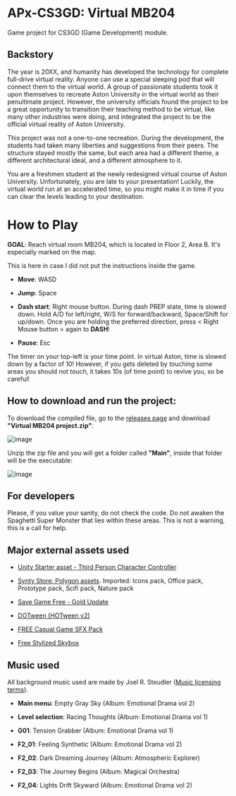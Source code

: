 # APx-CS3GD: Virtual MB204
Game project for CS3GD (Game Development) module.

## Backstory

The year is 20XX, and humanity has developed the technology for complete full-drive virtual reality. Anyone can use a special sleeping pod that will connect them to the virtual world. A group of passionate students took it upon themselves to recreate Aston University in the virtual world as their penultimate project. However, the university officials found the project to be a great opportunity to transition their teaching method to be virtual, like many other industries were doing, and integrated the project to be the official virtual reality of Aston University.

This project was not a one-to-one recreation. During the development, the students had taken many liberties and suggestions from their peers. The structure stayed mostly the same, but each area had a different theme, a different architectural ideal, and a different atmosphere to it.

You are a freshmen student at the newly redesigned virtual course of Aston University. Unfortunately, you are late to your presentation! Luckily, the virtual world run at an accelerated time, so you might make it in time if you can clear the levels leading to your destination.

# How to Play

**GOAL**: Reach virtual room MB204, which is located in Floor 2, Area B. It's especially marked on the map.

This is here in case I did not put the instructions inside the game.

- **Move**: WASD

- **Jump**: Space

- **Dash start**: Right mouse button. During dash PREP state, time is slowed down. Hold A/D for left/right, W/S for forward/backward, Space/Shift for up/down. Once you are holding the preferred direction, press < Right Mouse button > again to **DASH**!

- **Pause**: Esc

The timer on your top-left is your time point. In virtual Aston, time is slowed down by a factor of 10! However, if you gets deleted by touching some areas you should not touch, it takes 10s (of time point) to revive you, so be careful!


## How to download and run the project:

To download the compiled file, go to the [releases page]() and download **"Virtual MB204 project.zip"**:

![image](/Doc/README_images/DL_and_Run_Step_1.jpg)

Unzip the zip file and you will get a folder called **"Main"**, inside that folder will be the executable:

![image](/Doc/README_images/DL_and_Run_Step_2.jpg)

## For developers

Please, if you value your sanity, do not check the code. Do not awaken the Spaghetti Super Monster that lies within these areas. This is not a warning, this is a call for help.

## Major external assets used

- [Unity Starter asset - Third Person Character Controller](https://assetstore.unity.com/packages/essentials/starter-assets-third-person-character-controller-196526)

- [Synty Store: Polygon assets](https://syntystore.com/). Imported: Icons pack, Office pack, Prototype pack, Scifi pack, Nature pack


- [Save Game Free - Gold Update](https://assetstore.unity.com/packages/tools/input-management/save-game-free-gold-update-81519)

- [DOTween (HOTween v2)](https://assetstore.unity.com/packages/tools/animation/dotween-hotween-v2-27676)

- [FREE Casual Game SFX Pack](https://assetstore.unity.com/packages/audio/sound-fx/free-casual-game-sfx-pack-54116)

- [Free Stylized Skybox](https://assetstore.unity.com/packages/2d/textures-materials/sky/free-stylized-skybox-212257)

## Music used

All background music used are made by Joel R. Steudler ([Music licensing terms](https://gameassetbundle.com/downloads/Game_Asset_Bundle_license_agreement_JSM_2021.pdf)).

- **Main menu**: Empty Gray Sky (Album: Emotional Drama vol 2)

- **Level selection**: Racing Thoughts (Album: Emotional Drama vol 1)

- **G01**: Tension Grabber (Album: Emotional Drama vol 1)

- **F2_01**: Feeling Synthetic (Album: Emotional Drama vol 2)

- **F2_02**: Dark Dreaming Journey (Album: Atmospheric Explorer)

- **F2_03**: The Journey Begins (Album: Magical Orchestra)

- **F2_04**: Lights Drift Skyward (Album: Emotional Drama vol 2)
